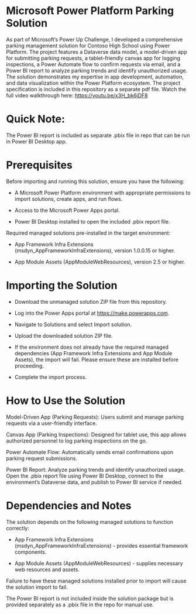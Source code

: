 # Microsoft Power Platform Parking Solution
As part of Microsoft’s Power Up Challenge, I developed a comprehensive parking management solution for Contoso High School using Power Platform. The project features a Dataverse data model, a model-driven app for submitting parking requests, a tablet-friendly canvas app for logging inspections, a Power Automate flow to confirm requests via email, and a Power BI report to analyze parking trends and identify unauthorized usage. The solution demonstrates my expertise in app development, automation, and data visualization within the Power Platform ecosystem. The project specification is included in this repository as a separate pdf file.
Watch the full video walkthrough here: https://youtu.be/x3H_bk6jDF8

# Quick Note:
The Power BI report is included as separate .pbix file in repo that can be run in Power BI Desktop app.

# Prerequisites
Before importing and running this solution, ensure you have the following:

- A Microsoft Power Platform environment with appropriate permissions to import solutions, create apps, and run flows.

- Access to the Microsoft Power Apps portal.

- Power BI Desktop installed to open the included .pbix report file.

Required managed solutions pre-installed in the target environment:

- App Framework Infra Extensions (msdyn_AppFrameworkInfraExtensions), version 1.0.0.15 or higher.

- App Module Assets (AppModuleWebResources), version 2.5 or higher.


# Importing the Solution
- Download the unmanaged solution ZIP file from this repository.

- Log into the Power Apps portal at https://make.powerapps.com.

- Navigate to Solutions and select Import solution.

- Upload the downloaded solution ZIP file.

- If the environment does not already have the required managed dependencies (App Framework Infra Extensions and App Module Assets), the import will fail. Please ensure these are installed before proceeding.

- Complete the import process.


# How to Use the Solution
Model-Driven App (Parking Requests): Users submit and manage parking requests via a user-friendly interface.

Canvas App (Parking Inspections): Designed for tablet use, this app allows authorized personnel to log parking inspections on the go.

Power Automate Flow: Automatically sends email confirmations upon parking request submissions.

Power BI Report: Analyze parking trends and identify unauthorized usage. Open the .pbix report file using Power BI Desktop, connect to the environment’s Dataverse data, and publish to Power BI service if needed.


# Dependencies and Notes
The solution depends on the following managed solutions to function correctly:

- App Framework Infra Extensions (msdyn_AppFrameworkInfraExtensions) - provides essential framework components.

- App Module Assets (AppModuleWebResources) - supplies necessary web resources and assets.

Failure to have these managed solutions installed prior to import will cause the solution import to fail.

The Power BI report is not included inside the solution package but is provided separately as a .pbix file in the repo for manual use.

